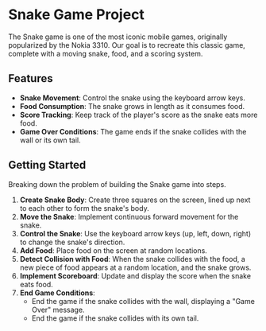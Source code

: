 # Snake Game Project

The Snake game is one of the most iconic mobile games, originally popularized by the Nokia 3310. Our goal is to recreate this classic game, complete with a moving snake, food, and a scoring system.

## Features

- **Snake Movement**: Control the snake using the keyboard arrow keys.
- **Food Consumption**: The snake grows in length as it consumes food.
- **Score Tracking**: Keep track of the player's score as the snake eats more food.
- **Game Over Conditions**: The game ends if the snake collides with the wall or its own tail.

## Getting Started

Breaking down the problem of building the Snake game into steps.

1. **Create Snake Body**: Create three squares on the screen, lined up next to each other to form the snake's body.
2. **Move the Snake**: Implement continuous forward movement for the snake.
3. **Control the Snake**: Use the keyboard arrow keys (up, left, down, right) to change the snake's direction.
4. **Add Food**: Place food on the screen at random locations.
5. **Detect Collision with Food**: When the snake collides with the food, a new piece of food appears at a random location, and the snake grows.
6. **Implement Scoreboard**: Update and display the score when the snake eats food.
7. **End Game Conditions**: 
   - End the game if the snake collides with the wall, displaying a "Game Over" message.
   - End the game if the snake collides with its own tail.




